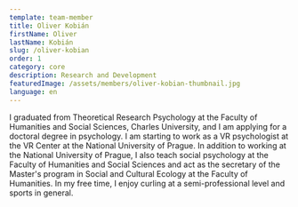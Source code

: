 ```yaml
---
template: team-member
title: Oliver Kobián
firstName: Oliver
lastName: Kobián
slug: /oliver-kobian
order: 1
category: core
description: Research and Development
featuredImage: /assets/members/oliver-kobian-thumbnail.jpg
language: en
---
```


I graduated from Theoretical Research Psychology at the Faculty of Humanities and Social Sciences, Charles University, and I am applying for a doctoral degree in psychology. I am starting to work as a VR psychologist at the VR Center at the National University of Prague. In addition to working at the National University of Prague, I also teach social psychology at the Faculty of Humanities and Social Sciences and act as the secretary of the Master's program in Social and Cultural Ecology at the Faculty of Humanities. In my free time, I enjoy curling at a semi-professional level and sports in general.